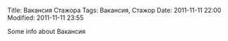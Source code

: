 Title:  Вакансия Стажора
Tags:   Вакансия, Стажор
Date:   2011-11-11 22:00
Modified:   2011-11-11 23:55

Some info about Вакансия 